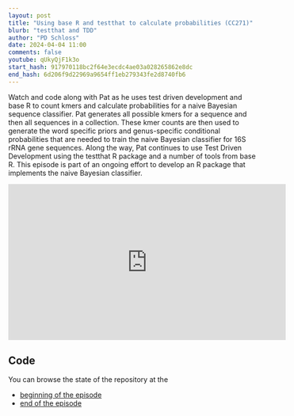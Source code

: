 ```yaml
---
layout: post
title: "Using base R and testthat to calculate probabilities (CC271)"
blurb: "testthat and TDD"
author: "PD Schloss"
date: 2024-04-04 11:00
comments: false
youtube: qUkyQjF1k3o
start_hash: 917970118bc2f64e3ecdc4ae03a028265862e8dc
end_hash: 6d206f9d22969a9654ff1eb279343fe2d8740fb6
---
```


Watch and code along with Pat as he uses test driven development and base R to count kmers and calculate probabilities for a naive Bayesian sequence classifier. Pat generates all possible kmers for a sequence and then all sequences in a collection. These kmer counts are then used to generate the word specific priors and genus-specific conditional probabilities that are needed to train the naive Bayesian classifier for 16S rRNA gene sequences. Along the way, Pat continues to use Test Driven Development using the testthat R package and a number of tools from base R. This episode is part of an ongoing effort to develop an R package that implements the naive Bayesian classifier.

<iframe style="margin: 0 auto;display:block;" width="560" height="315" src="https://www.youtube.com/embed/{{ page.youtube }}" frameborder="0" allow="accelerometer; autoplay; encrypted-media; gyroscope; picture-in-picture" allowfullscreen></iframe>

## Code

You can browse the state of the repository at the

* [beginning of the episode](https://github.com/riffomonas/phylotyper/tree/{{page.start_hash}})
* [end of the episode](https://github.com/riffomonas/phylotyper/tree/{{page.end_hash}})
